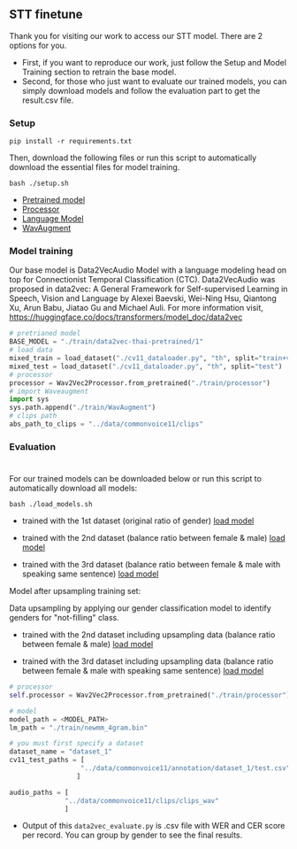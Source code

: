 ## STT finetune 
 
Thank you for visiting our work to access our STT model. There are 2 options for you.
 - First, if you want to reproduce our work, just follow the Setup and Model Training section to retrain the base model.
 - Second, for those who just want to evaluate our trained models, you can simply download models and follow the evaluation part to get the result.csv file.

### Setup

```
pip install -r requirements.txt
```

Then, download the following files or run this script to automatically download the essential files for model training.
```
bash ./setup.sh
``` 

- <a href="https://drive.google.com/drive/folders/1zM_yEi0eEiAItiVSIlQeSgIGderRemHu?usp=sharing">Pretrained model</a>
- <a href="https://drive.google.com/drive/folders/1bsj7DV6Y9hYf4C-Tx0P6tmvPr2hJtwsp?usp=sharing">Processor</a>
- <a href="https://drive.google.com/file/d/1TX-Fp9CWz7U2AicAjhy3gmDoM7XHqSty/view?usp=sharing">Language Model</a>
- <a href="https://drive.google.com/drive/folders/1LAkmsgQ1KrxuFO54UOTnrA7NWcOGAshX?usp=sharing">WavAugment</a>







### Model training
Our base model is Data2VecAudio Model with a language modeling head on top for Connectionist Temporal Classification (CTC). Data2VecAudio was proposed in data2vec: A General Framework for Self-supervised Learning in Speech, Vision and Language by Alexei Baevski, Wei-Ning Hsu, Qiantong Xu, Arun Babu, Jiatao Gu and Michael Auli.  For more information visit, https://huggingface.co/docs/transformers/model_doc/data2vec


```py
# pretrianed model 
BASE_MODEL = "./train/data2vec-thai-pretrained/1"
# load data
mixed_train = load_dataset("./cv11_dataloader.py", "th", split="train+validation")
mixed_test = load_dataset("./cv11_dataloader.py", "th", split="test")
# processor
processor = Wav2Vec2Processor.from_pretrained("./train/processor")
# import Waveaugment
import sys
sys.path.append("./train/WavAugment")
# clips path
abs_path_to_clips = "../data/commonvoice11/clips" 
```
### Evaluation
#

For our trained models can be downloaded below or run this script  to automatically download all models:
```
bash ./load_models.sh
```
- trained with the 1st dataset (original ratio of gender) 
<a href="https://drive.google.com/drive/folders/1YPmUk3ZsfMxqq2nFwUV3fWL3uKFxz13q?usp=sharing">load model</a>

- trained with the 2nd dataset (balance ratio between female & male)
<a href="https://drive.google.com/drive/folders/19ufxw8j2jOt3t8_a3Li5tIzMI2idicVk?usp=sharing">load model</a>

- trained with the 3rd dataset (balance ratio between female & male with speaking same sentence) 
<a href="https://drive.google.com/drive/folders/10DZLSO6ftUzZlvfme2FMbUIpH2ZZoYvS?usp=sharing">load model</a>

Model after upsampling training set:

Data upsampling by applying our gender classification model to identify genders for "not-filling" class.

- trained with the 2nd dataset including upsampling data (balance ratio between female & male) 
<a href="https://drive.google.com/drive/folders/1nsyl3VLo76DIRNg0Zrrrvy_o4QYlUtXJ?usp=sharing">load model</a>

- trained with the 3rd dataset including upsampling data (balance ratio between female & male with speaking same sentence)
<a href="https://drive.google.com/drive/folders/1lBu9JD-_cQOBjsN747ElV-kAsAhR6rD6?usp=sharing">load model</a>


```py
# processor
self.processor = Wav2Vec2Processor.from_pretrained("./train/processor")

# model 
model_path = <MODEL_PATH>
lm_path = "./train/newmm_4gram.bin" 

# you must first specify a dataset
dataset_name = "dataset_1"
cv11_test_paths = [
                  "../data/commonvoice11/annotation/dataset_1/test.csv" # Test set
                 ]

audio_paths = [
              "../data/commonvoice11/clips/clips_wav"
              ]

```
- Output of this  `data2vec_evaluate.py` is .csv file with WER and CER score per record. You can group by gender to see the final results.





